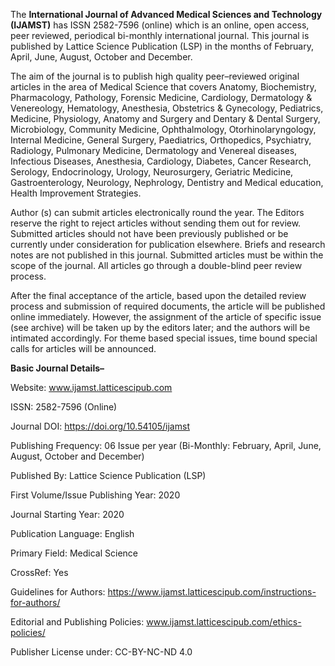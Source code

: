 The **International Journal of Advanced Medical Sciences and Technology (IJAMST)** has ISSN 2582-7596 (online) which is an online, open access, peer reviewed, periodical bi-monthly international journal. This journal is published by Lattice Science Publication (LSP) in the months of February, April, June, August, October and December.

The aim of the journal is to publish high quality peer–reviewed original articles in the area of Medical Science that covers Anatomy, Biochemistry, Pharmacology, Pathology, Forensic Medicine, Cardiology, Dermatology & Venereology, Hematology, Anesthesia, Obstetrics & Gynecology, Pediatrics, Medicine, Physiology, Anatomy and Surgery and Dentary & Dental Surgery, Microbiology, Community Medicine, Ophthalmology, Otorhinolaryngology, Internal Medicine, General Surgery, Paediatrics, Orthopedics, Psychiatry, Radiology, Pulmonary Medicine, Dermatology and Venereal diseases, Infectious Diseases, Anesthesia, Cardiology, Diabetes, Cancer Research, Serology, Endocrinology, Urology, Neurosurgery, Geriatric Medicine, Gastroenterology, Neurology, Nephrology, Dentistry and Medical education, Health Improvement Strategies. 

Author (s) can submit articles electronically round the year. The Editors reserve the right to reject articles without sending them out for review. Submitted articles should not have been previously published or be currently under consideration for publication elsewhere. Briefs and research notes are not published in this journal. Submitted articles must be within the scope of the journal. All articles go through a double-blind peer review process. 

After the final acceptance of the article, based upon the detailed review process and submission of required documents, the article will be published online immediately. However, the assignment of the article of specific issue (see archive) will be taken up by the editors later; and the authors will be intimated accordingly. For theme based special issues, time bound special calls for articles will be announced. 

**Basic Journal Details–**

Website: www.ijamst.latticescipub.com

ISSN: 2582-7596 (Online)

Journal DOI: https://doi.org/10.54105/ijamst

Publishing Frequency: 06 Issue per year (Bi-Monthly: February, April, June, August, October and December)

Published By: Lattice Science Publication (LSP)

First Volume/Issue Publishing Year: 2020

Journal Starting Year: 2020

Publication Language: English

Primary Field: Medical Science

CrossRef: Yes

Guidelines for Authors: https://www.ijamst.latticescipub.com/instructions-for-authors/

Editorial and Publishing Policies: www.ijamst.latticescipub.com/ethics-policies/

Publisher License under: CC-BY-NC-ND 4.0

